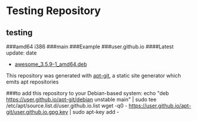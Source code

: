 Testing Repository
============
testing
------------
###amd64 i386
###main
###Example
###user.github.io
####Latest update: date


  * [awesome_3.5.9-1_amd64.deb ](user.github.io/info/awesome_3.5.9-1_amd64.deb.html) 

This repository was generated with [apt-git](https://cmotc.github.io/apt-git), a static site generator which emits apt repositories

###to add this repository to your Debian-based system:
echo "deb https://user.github.io/apt-git/debian unstable main" | sudo tee /etc/apt/source.list.d/user.github.io.list
wget -q0 - https://user.github.io/apt-git/user.github.io.gpg.key | sudo apt-key add - 

